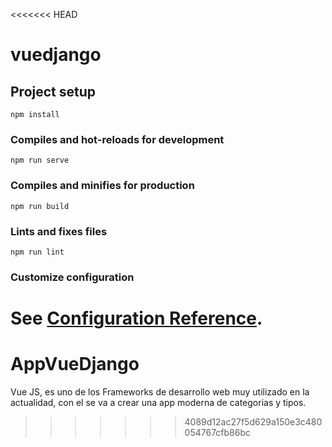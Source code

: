 <<<<<<< HEAD
# vuedjango

## Project setup
```
npm install
```

### Compiles and hot-reloads for development
```
npm run serve
```

### Compiles and minifies for production
```
npm run build
```

### Lints and fixes files
```
npm run lint
```

### Customize configuration
See [Configuration Reference](https://cli.vuejs.org/config/).
=======
# AppVueDjango
Vue JS, es uno de los Frameworks de desarrollo web muy utilizado en la actualidad, con el se va a crear una app moderna de categorias y tipos.
>>>>>>> 4089d12ac27f5d629a150e3c480054767cfb86bc
